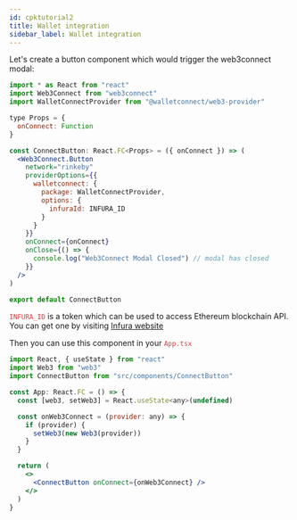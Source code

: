 ```yaml
---
id: cpktutorial2
title: Wallet integration
sidebar_label: Wallet integration
---
```


Let's create a button component which would trigger the web3connect modal:

```jsx
import * as React from "react"
import Web3Connect from "web3connect"
import WalletConnectProvider from "@walletconnect/web3-provider"

type Props = {
  onConnect: Function
}

const ConnectButton: React.FC<Props> = ({ onConnect }) => (
  <Web3Connect.Button
    network="rinkeby"
    providerOptions={{
      walletconnect: {
        package: WalletConnectProvider,
        options: {
          infuraId: INFURA_ID
        }
      }
    }}
    onConnect={onConnect}
    onClose={() => {
      console.log("Web3Connect Modal Closed") // modal has closed
    }}
  />
)

export default ConnectButton
```

<span style="color:#DB3A3D">`INFURA_ID`</span> is a token which can be used to access Ethereum blockchain API. You can get one by visiting [Infura website](https://infura.io/)

Then you can use this component in your <span style="color:#DB3A3D">`App.tsx`</span>

```jsx
import React, { useState } from "react"
import Web3 from "web3"
import ConnectButton from "src/components/ConnectButton"

const App: React.FC = () => {
  const [web3, setWeb3] = React.useState<any>(undefined)

  const onWeb3Connect = (provider: any) => {
    if (provider) {
      setWeb3(new Web3(provider))
    }
  }

  return (
    <>
      <ConnectButton onConnect={onWeb3Connect} />
    </>
  )
}
```
